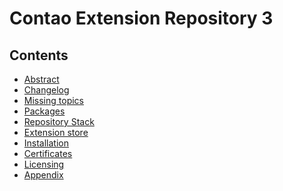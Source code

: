 Contao Extension Repository 3
=============================

Contents
--------

* [Abstract](abstract.md)
* [Changelog](changelog.md)
* [Missing topics](missing_topics.md)
* [Packages](packages.md)
* [Repository Stack](repository_stack.md)
* [Extension store](extension_store.md)
* [Installation](installation.md)
* [Certificates](certificates.md)
* [Licensing](licensing.md)
* [Appendix](appendix.md)
